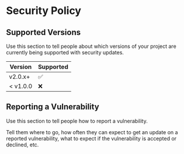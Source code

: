 # Security Policy

## Supported Versions

Use this section to tell people about which versions of your project are
currently being supported with security updates.

| Version  |     Supported      |
| -------  | ------------------ |
| v2.0.x+  | :white_check_mark: |
| < v1.0.0 | :x:                |

## Reporting a Vulnerability

Use this section to tell people how to report a vulnerability.

Tell them where to go, how often they can expect to get an update on a
reported vulnerability, what to expect if the vulnerability is accepted or
declined, etc.
